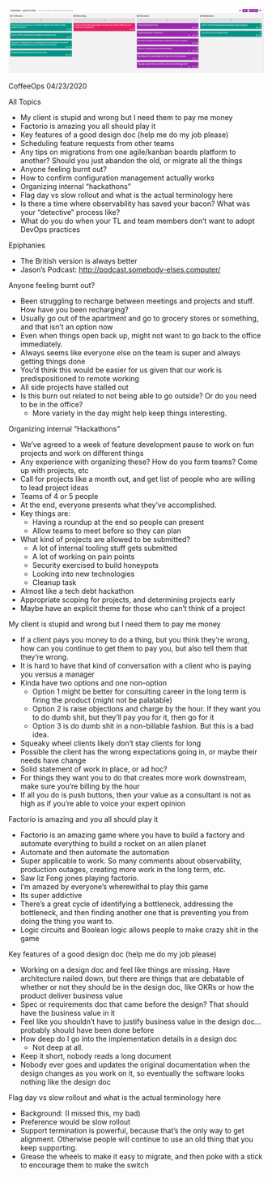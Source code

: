 ![Our Board](images/2020.04.23.png)

CoffeeOps 04/23/2020

All Topics
- My client is stupid and wrong but I need them to pay me money
- Factorio is amazing you all should play it
- Key features of a good design doc (help me do my job please)
- Scheduling feature requests from other teams
- Any tips on migrations from one agile/kanban boards platform to another? Should you just abandon the old, or migrate all the things
- Anyone feeling burnt out?
- How to confirm configuration management actually works
- Organizing internal “hackathons”
- Flag day vs slow rollout and what is the actual terminology here
- Is there a time where observability has saved your bacon? What was your “detective” process like?
- What do you do when your TL and team members don’t want to adopt DevOps practices

Epiphanies
- The British version is always better
- Jason’s Podcast: http://podcast.somebody-elses.computer/


Anyone feeling burnt out?
- Been struggling to recharge between meetings and projects and stuff. How have you been recharging?
- Usually go out of the apartment and go to grocery stores or something, and that isn’t an option now
- Even when things open back up, might not want to go back to the office immediately.
- Always seems like everyone else on the team is super and always getting things done
- You’d think this would be easier for us given that our work is predispositioned to remote working 
- All side projects have stalled out
- Is this burn out related to not being able to go outside? Or do you need to be in the office?
    - More variety in the day might help keep things interesting.

Organizing internal “Hackathons”
- We’ve agreed to a week of feature development pause to work on fun projects and work on different things
- Any experience with organizing these? How do you form teams? Come up with projects, etc
- Call for projects like a month out, and get list of people who are willing to lead project ideas
- Teams of 4 or 5 people
- At the end, everyone presents what they’ve accomplished.
- Key things are:
    - Having a roundup at the end so people can present
    - Allow teams to meet before so they can plan
- What kind of projects are allowed to be submitted?
    - A lot of internal tooling stuff gets submitted
    - A lot of working on pain points
    - Security exercised to build honeypots
    - Looking into new technologies
    - Cleanup task
- Almost like a tech debt hackathon
- Appropriate scoping for projects, and determining projects early
- Maybe have an explicit theme for those who can’t think of a project

My client is stupid and wrong but I need them to pay me money
- If a client pays you money to do a thing, but you think they’re wrong, how can you continue to get them to pay you, but also tell them that they’re wrong.
- It is hard to have that kind of conversation with a client who is paying you versus a manager
- Kinda have two options and one non-option
    - Option 1 might be better for consulting career in the long term is firing the product (might not be palatable)
    - Option 2 is raise objections and charge by the hour. If they want you to do dumb shit, but they’ll pay you for it, then go for it
    - Option 3 is do dumb shit in a non-billable fashion. But this is a bad idea.
- Squeaky wheel clients likely don’t stay clients for long
- Possible the client has the wrong expectations going in, or maybe their needs have change
- Solid statement of work in place, or ad hoc?
- For things they want you to do that creates more work downstream, make sure you’re billing by the hour
- If all you do is push buttons, then your value as a consultant is not as high as if you’re able to voice your expert opinion

Factorio is amazing and you all should play it
- Factorio is an amazing game where you have to build a factory and automate everything to build a rocket on an alien planet
- Automate and then automate the automation
- Super applicable to work. So many comments about observability, production outages, creating more work in the long term, etc.
- Saw liz Fong jones playing factorio.
- I’m amazed by everyone’s wherewithal to play this game
- Its super addictive
- There’s a great cycle of identifying a bottleneck, addressing the bottleneck, and then finding another one that is preventing you from doing the thing you want to.
- Logic circuits and Boolean logic allows people to make crazy shit in the game

Key features of a good design doc (help me do my job please)
- Working on a design doc and feel like things are missing. Have architecture nailed down, but there are things that are debatable of whether or not they should be in the design doc, like OKRs or how the product deliver business value
- Spec or requirements doc that came before the design? That should have the business value in it
- Feel like you shouldn’t have to justify business value in the design doc… probably should have been done before
- How deep do I go into the implementation details in a design doc
    - Not deep at all. 
- Keep it short, nobody reads a long document
- Nobody ever goes and updates the original documentation when the design changes as you work on it, so eventually the software looks nothing like the design doc

Flag day vs slow rollout and what is the actual terminology here
- Background: (I missed this, my bad)
- Preference would be slow rollout
- Support termination is powerful, because that’s the only way to get alignment. Otherwise people will continue to use an old thing that you keep supporting.
- Grease the wheels to make it easy to migrate, and then poke with a stick to encourage them to make the switch